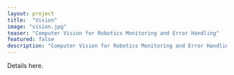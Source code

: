 ```yaml
---
layout: project
title:  "Vision"
image: "vision.jpg"
teaser: "Computer Vision for Robotics Monitoring and Error Handling"
featured: false
description: "Computer Vision for Robotics Monitoring and Error Handling"
---
```


Details here.
